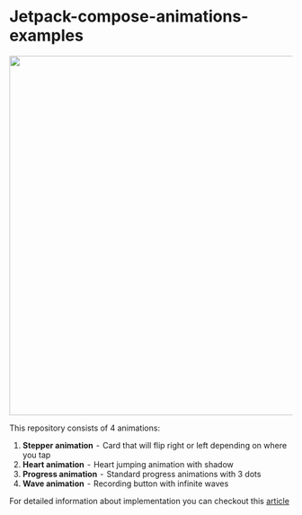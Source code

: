 # Jetpack-compose-animations-examples

<img src="https://github.com/canopas/Jetpack-compose-animations-examples/blob/main/gif/demo.gif" height="640" />

This repository consists of 4 animations:
  1. **Stepper animation**   -  Card that will flip right or left depending on where you tap
  2. **Heart animation**  -  Heart jumping animation with shadow
  3. **Progress animation**   -  Standard progress animations with 3 dots
  4. **Wave animation**  -  Recording button with infinite waves

For detailed information about implementation you can checkout this [article](https://medium.com/p/48307ba9dff1/edit)
